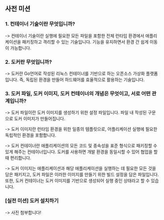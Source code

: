 ## 사전 미션

### 1. 컨테이너 기술이란 무엇입니까?

-> 컨테이너 기술이란 실행에 필요한 모든 파일을 포함한 전체 런타임 환경에서 애플리케이션을 패키징하고 격리할 수 있는 기술입니다. 기능을 유지하면서 환경 간 쉽게 이동이 가능합니다.

### 2. 도커란 무엇입니까?

-> 도커란 Go언어로 작성된 리눅스 컨테이너를 기반으로 하는 오픈소스 가상화 플랫폼입니다. 즉, 독립된 환경을 만들어 하드웨어를 효율적으로 활용하는 기술입니다.

### 3. 도커 파일, 도커 이미지, 도커 컨테이너의 개념은 무엇이고, 서로 어떤 관계입니까?

-> 도커 파일이란 도커 이미지를 생성하기 위한 설정 파일입니다. 파일 내 작성된 구문으로 도커 이미지가 만들어집니다.

-> 도커 이미지란 런타임 환경을 위한 일종의 템플릿으로, 어플리케이션 실행에 필요한 독립적인 환경을 포함합니다.

-> 도커 컨테이너란 애플리케이션의 모든 코드 및 종속성을 표준 형식으로 패키징할 수 있게 해주는 컨테이너입니다. 도커를 사용하면 개발 환경을 동일시할 수 있어 협업을 할 때 편리합니다.

-> 도커 이미지는 애플리케이션과 해당 애플리케이션을 실행하는 데 필요한 모든 것을 담은 패키지고, 도커 파일은 이러한 이미지를 만들기 위한 빌드 설정을 담은 파일입니다. 또한, 도커 컨테이너는 도커 이미지를 기반으로 생성되어 실행 중인 상태라고 할 수 있습니다.

### [실전 미션] 도커 설치하기

-> 사진 첨부합니다!
